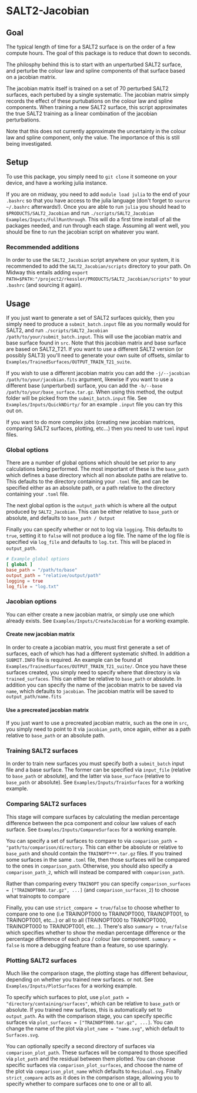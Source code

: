 # SALT2-Jacobian

## Goal
The typical length of time for a SALT2 surface is on the order of a few compute hours. The goal of this package is to reduce that down to seconds.

The philosphy behind this is to start with an unperturbed SALT2 surface, and perturbe the colour law and spline components of that surface based on a jacobian matrix.

The jacobian matrix itself is trained on a set of 70 perturbed SALT2 surfaces, each pertubed by a single systematic. The jacobian matrix simply records the effect of these purtubations on the colour law and spline components. When training a new SALT2 surface, this script approximates the true SALT2 training as a linear combination of the jacobian perturbations.

Note that this does not currently approximate the uncertainty in the colour law and spline component, only the value. The importance of this is still being investigated.

## Setup
To use this package, you simply need to `git clone` it someone on your device, and have a working julia instance.

If you are on midway, you need to add `module load julia` to the end of your `.bashrc` so that you have access to the julia language (don't forget to `source ~/.bashrc` afterwards!). Once you are able to run `julia` you should head to `$PRODUCTS/SALT2_Jacobian` and run `./scripts/SALT2_Jacobian Examples/Inputs/FullRunthrough`. This will do a first time install of all the packages needed, and run through each stage. Assuming all went well, you should be fine to run the jacobian script on whatever you want.

### Recommended additions
In order to use the `SALT2_Jacobian` script anywhere on your system, it is recommended to add the `SALT2_Jacobian/scripts` directory to your path. On Midway this entails adding `export PATH=$PATH:"/project2/rkessler/PRODUCTS/SALT2_Jacobian/scripts"` to your `.bashrc` (and sourcing it again).

## Usage
If you just want to generate a set of SALT2 surfaces quickly, then you simply need to produce a `submit_batch.input` file as you normally would for SALT2, and run `./scripts/SALT2_Jacobian /path/to/your/submit_batch.input`. This will use the jacobian matrix and base surface found in `src`. Note that this jacobian matrix and base surface are based on SALT2_T21. If you want to use a different SALT2 version (or possibly SALT3) you'll need to generate your own suite of offsets, similar to `Examples/TrainedSurfaces/OUTPUT_TRAIN_T21_suite`.

If you wish to use a different jacobian matrix you can add the `-j/--jacobian /path/to/your/jacobian.fits` argument, likewise if you want to use a different base (unperturbed) surface, you can add the `-b/--base /path/to/your/base_surface.tar.gz`. When using this method, the output folder will be picked from the `submit_batch.input` file. See `Examples/Inputs/QuickNDirty/` for an example `.input` file you can try this out on.

If you want to do more complex jobs (creating new jacobian matrices, comparing SALT2 surfaces, plotting, etc...) then you need to use `toml` input files.

### Global options
There are a number of global options which should be set prior to any calculations being performed. The most important of these is the `base_path` which defines a base directory which all non absolute paths are relative to. This defaults to the directory containing your `.toml` file, and can be specified either as an absolute path, or a path relative to the directory containing your `.toml` file. 

The next global option is the `output_path` which is where all the output produced by `SALT2_Jacobian`. This can be either relative to `base_path` or absolute, and defaults to `base_path / Output`

Finally you can specify whether or not to log via `logging`. This defaults to `true`, setting it to `false` will not produce a log file. The name of the log file is specified via `log_file` and defaults to `log.txt`. This will be placed in `output_path`.

```toml
# Example global options
[ global ]
base_path = "/path/to/base"
output_path = "relative/output/path"
logging = true
log_file = "log.txt"
```

### Jacobian options 
You can either create a new jacobian matrix, or simply use one which already exists. See `Examples/Inputs/CreateJacobian` for a working example.

#### Create new jacobian matrix
In order to create a jacobian matrix, you must first generate a set of surfaces, each of which has had a different systematic shifted. In addition a `SUBMIT.INFO` file is required. An example can be found at `Examples/TrainedSurfaces/OUTPUT_TRAIN_T21_suite/`. Once you have these surfaces created, you simply need to specify where that directory is via `trained_surfaces`. This can either be relative to `base_path` or absolute. In addition you can specify the name of the jacobian matrix to be saved via `name`, which defaults to `jacobian`. The jacobian matrix will be saved to `output_path/name.fits`

#### Use a precreated jacobian matrix
If you just want to use a precreated jacobian matrix, such as the one in `src`, you simply need to point to it via `jacobian_path`, once again, either as a path relative to `base_path` or an absolute path.

### Training SALT2 surfaces
In order to train new surfaces you must specify both a `submit_batch` input file and a base surface. The former can be specified via `input_file` (relative to `base_path` or absolute), and the latter via `base_surface` (relative to `base_path` or absolute). See `Examples/Inputs/TrainSurfaces` for a working example.

### Comparing SALT2 surfaces
This stage will compare surfaces by calculating the median percentage difference between the pca component and colour law values of each surface. See `Examples/Inputs/CompareSurfaces` for a working example.

You can specify a set of surfaces to compare to via `comparison_path = "path/to/comparison/directory`. This can either be absolute or relative to `base_path` and should contain the `TRAINOPT***.tar.gz` files. If you trained some surfaces in the same `.toml` file, then those surfaces will be compared to the ones in `comparison_path`. Otherwise, you should also specify a `comparison_path_2`, which will instead be compared with `comparison_path`.

Rather than comparing every `TRAINOPT` you can specify `comparison_surfaces = ["TRAINOPT000.tar.gz", ...]` (and `comparison_surfaces_2`) to choose what trainopts to compare

Finally, you can use `strict_compare = true/false` to choose whether to compare one to one (i.e TRAINOPT000 to TRAINOPT000, TRAINOPT001, to TRAINOPT001, etc...) or all to all (TRAINOPT000 to TRAINOPT000, TRAINOPT000 to TRAINOPT001, etc...). There's also `summary = true/false` which specifies whether to show the median percentage difference or the percentage difference of each pca / colour law component. `summary = false` is more a debugging feature than a feature, so use sparingly.

### Plotting SALT2 surfaces
Much like the comparison stage, the plotting stage has different behaviour, depending on whether you trained new surfaces. or not. See `Examples/Inputs/PlotSurfaces` for a working example.

To specify which surfaces to plot, use `plot_path = "directory/containing/surfaces"`, which can be relative to `base_path` or absolute. If you trained new surfaces, this is automatically set to `output_path`. As with the comparison stage, you can specify specific surfaces via `plot_surfaces = ["TRAINOPT000.tar.gz", ...]`. You can change the name of the plot via `plot_name = "name.svg"`, which default to `Surfaces.svg`.

You can optionally specify a second directory of surfaces via `comparison_plot_path`. These surfaces will be compared to those specified via `plot_path` and the residual between them plotted. You can choose specific surfaces via `comparison_plot_surfaces`, and choose the name of the plot via `comparison_plot_name` which defaults to `Residual.svg`. Finally `strict_compare` acts as it does in the comparison stage, allowing you to specify whether to compare surfaces one to one or all to all.

